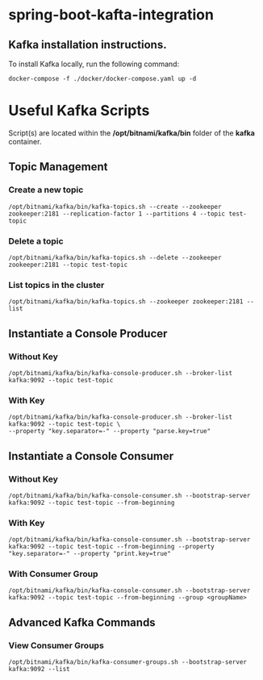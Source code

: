 # spring-boot-kafta-integration

## Kafka installation instructions.

To install Kafka locally, run the following command:

```
docker-compose -f ./docker/docker-compose.yaml up -d
```

# Useful Kafka Scripts

Script(s) are located within the **/opt/bitnami/kafka/bin** folder of the **kafka** container.

## Topic Management

### Create a new topic

```
/opt/bitnami/kafka/bin/kafka-topics.sh --create --zookeeper zookeeper:2181 --replication-factor 1 --partitions 4 --topic test-topic
```

### Delete a topic

```
/opt/bitnami/kafka/bin/kafka-topics.sh --delete --zookeeper zookeeper:2181 --topic test-topic
```

### List topics in the cluster

```
/opt/bitnami/kafka/bin/kafka-topics.sh --zookeeper zookeeper:2181 --list
```

## Instantiate a Console Producer 

### Without Key

```
/opt/bitnami/kafka/bin/kafka-console-producer.sh --broker-list kafka:9092 --topic test-topic
```

### With Key

```
/opt/bitnami/kafka/bin/kafka-console-producer.sh --broker-list kafka:9092 --topic test-topic \
--property "key.separator=-" --property "parse.key=true"
```

## Instantiate a Console Consumer 

### Without Key

```
/opt/bitnami/kafka/bin/kafka-console-consumer.sh --bootstrap-server kafka:9092 --topic test-topic --from-beginning
```

### With Key

```
/opt/bitnami/kafka/bin/kafka-console-consumer.sh --bootstrap-server kafka:9092 --topic test-topic --from-beginning --property "key.separator=-" --property "print.key=true"
```

### With Consumer Group

```
/opt/bitnami/kafka/bin/kafka-console-consumer.sh --bootstrap-server kafka:9092 --topic test-topic --from-beginning --group <groupName>
```

## Advanced Kafka Commands

### View Consumer Groups

```
/opt/bitnami/kafka/bin/kafka-consumer-groups.sh --bootstrap-server kafka:9092 --list
```
